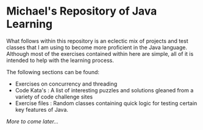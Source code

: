 # Michael's Repository of Java Learning
What follows within this repository is an eclectic mix of projects and test classes that I am using to become more proficient in the Java language.  Although most of the exercises contained within here are simple, all of it is intended to help with the learning process.

The following sections can be found:
* Exercises on concurrency and threading
* Code Kata's : A list of interesting puzzles and solutions gleaned from a variety of code challenge sites
* Exercise files : Random classes containing quick logic for testing certain key features of Java.

_More to come later..._
